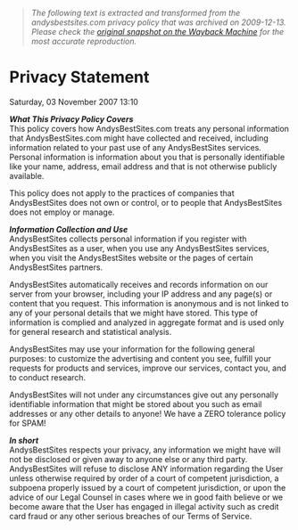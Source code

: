 > *The following text is extracted and transformed from the andysbestsites.com privacy policy that was archived on 2009-12-13. Please check the [original snapshot on the Wayback Machine](https://web.archive.org/web/20091213052034id_/http%3A//andysbestsites.com/privacy-statement-othermenu-48) for the most accurate reproduction.*

# Privacy Statement

Saturday, 03 November 2007 13:10   
  
**_What This Privacy Policy Covers_**   
This policy covers how AndysBestSites.com treats any personal information that AndysBestSites.com might have collected and received, including information related to your past use of any AndysBestSites services. Personal information is information about you that is personally identifiable like your name, address, email address and that is not otherwise publicly available. 

This policy does not apply to the practices of companies that AndysBestSites does not own or control, or to people that AndysBestSites does not employ or manage. 

**_Information Collection and Use_**  
AndysBestSites collects personal information if you register with AndysBestSites as a user, when you use any AndysBestSites services, when you visit the AndysBestSites website or the pages of certain AndysBestSites partners. 

AndysBestSites automatically receives and records information on our server from your browser, including your IP address and any page(s) or content that you request. This information is anonymous and is not linked to any of your personal details that we might have stored. This type of information is complied and analyzed in aggregate format and is used only for general research and statistical analysis. 

AndysBestSites may use your information for the following general purposes: to customize the advertising and content you see, fulfill your requests for products and services, improve our services, contact you, and to conduct research. 

AndysBestSites will not under any circumstances give out any personally identifiable information that might be stored about you such as email addresses or any other details to anyone! We have a ZERO tolerance policy for SPAM! 

**_In short_**  
AndysBestSites respects your privacy, any information we might have will not be disclosed or given away to anyone else or any third party. AndysBestSites will refuse to disclose ANY information regarding the User unless otherwise required by order of a court of competent jurisdiction, a subpoena properly issued by a court of competent jurisdiction, or upon the advice of our Legal Counsel in cases where we in good faith believe or we become aware that the User has engaged in illegal activity such as credit card fraud or any other serious breaches of our Terms of Service. 
